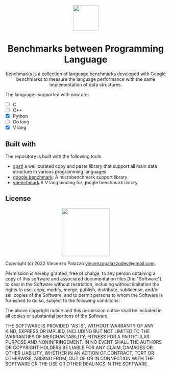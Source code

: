 <div align="center">
<p>
    <img width="80" src="https://raw.githubusercontent.com/vlang/v-logo/master/dist/v-logo.svg?sanitize=true">
</p>
<h1>Benchmarks between Programming Language</h1>

benchmarks is a collection of language benchmarks developed with Google benchmarks to measure
the language performance with the same implementation of data structures.
</div>

The languages supported with now are:

- [ ] C
- [ ] C++
- [X] Python
- [ ] Go lang
- [X] V lang

## Built with

The repository is built with the following tools

- [cpstl](https://github.com/vincenzopalazzo/cpstl) a well curated copy and paste library that support all main data structure in various programming languages
- [google benchmark](https://github.com/google/benchmark): A microbenchmark support library
- [vbenchmark](https://github.com/vincenzopalazzo/vbenchmark) A V lang binding for google benchmark library

## License

<div align="center">
  <img src="https://opensource.org/files/osi_keyhole_300X300_90ppi_0.png" width="150" height="150"/>
</div>

Copyright (c) 2022 Vincenzo Palazzo <vincenzopalazzodev@gmail.com>.

Permission is hereby granted, free of charge, to any person obtaining a copy of this software and associated documentation files (the "Software"), 
to deal in the Software without restriction, including without limitation the rights to use, copy, modify, merge, publish, distribute, 
sublicense, and/or sell copies of the Software, and to permit persons to whom the Software is furnished to do so, subject to the following conditions:

The above copyright notice and this permission notice shall be included in all copies or substantial portions of the Software.

THE SOFTWARE IS PROVIDED "AS IS", WITHOUT WARRANTY OF ANY KIND, EXPRESS OR IMPLIED, INCLUDING BUT NOT LIMITED TO THE WARRANTIES OF MERCHANTABILITY, 
FITNESS FOR A PARTICULAR PURPOSE AND NONINFRINGEMENT. IN NO EVENT SHALL THE AUTHORS OR COPYRIGHT HOLDERS BE LIABLE FOR ANY CLAIM, 
DAMAGES OR OTHER LIABILITY, WHETHER IN AN ACTION OF CONTRACT, TORT OR OTHERWISE, ARISING FROM, OUT OF OR IN CONNECTION WITH THE SOFTWARE OR THE USE 
OR OTHER DEALINGS IN THE SOFTWARE.